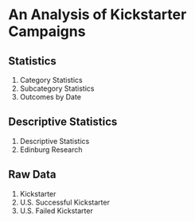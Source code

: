 # An Analysis of Kickstarter Campaigns

## Statistics 
  1. Category Statistics
  2. Subcategory Statistics
  3. Outcomes by Date

## Descriptive Statistics
  1. Descriptive Statistics
  2. Edinburg Research
 
## Raw Data
  1. Kickstarter
  2. U.S. Successful Kickstarter
  3. U.S. Failed Kickstarter
  
  
